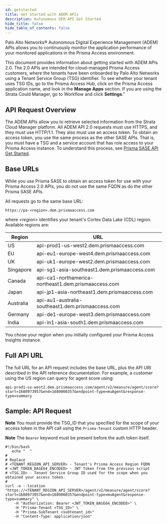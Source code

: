 ```yaml
---
id: getstarted
title: Get Started with ADEM APIs
description: Autonomous DEM API Get Started
hide_title: false
hide_table_of_contents: false
---
```



Palo Alto Networks® Autonomous Digital Experience Management (ADEM) APIs allows you to continuously monitor the application
performance of your monitored applications in the Prisma Access environment.

This document provides information about getting started with ADEM APIs 2.0. The
2.0 APIs are intended for cloud-managed Prisma Access customers, where the tenants have been
onboarded by Palo Alto Networks using a Tenant Service Group (TSG) identifier. To see whether your
tenant uses TSG IDs, go to the Prisma Access Hub, click on the Prisma Access application
name, and look in the **Manage Apps** section. If you are using the Strata Could Manager, go to Workflow and click **Settings**."

## API Request Overview

The ADEM APIs allow you to retrieve selected information from the Strata Cloud Manager platform. All ADEM API 2.0 requests must use HTTPS, and they must use HTTP/1.1.
They also must use an access token. To obtain an access token, you use the same process as the
other SASE APIs. That is, you must have a TSG and a service account that has role access to your
Prisma Access instance. To understand this process, see
[Prisma SASE API Get Started](/sase/docs/getstarted).

## Base URLs

While you use Prisma SASE to obtain an access token for use with your Prisma Access 2.0
APIs, you do not use the same FQDN as do the other Prisma SASE APIs.

All requests go to the same base URL:

`https://pa-<region>.dem.prismaaccess.com`

where _&lt;region&gt;_ identifies your tenant's Cortex Data Lake (CDL) region. Available
regions are:

| Region    | URL                          |
| --------- | ---------------------------- |
| US        | api-prod1-us-west2.dem.prismaaccess.com |
| EU        | api-eu1-europe-west4.dem.prismaaccess.com |
| UK        | api-uk1-europe-west2.dem.prismaaccess.com |
| Singapore | api-sg1-asia-southeast1.dem.prismaaccess.com |
| Canada    | api-ca1-northamerica-northeast1.dem.prismaaccess.com |
| Japan     | api-jp1-asia-northeast1.dem.prismaaccess.com |
| Australia | api-au1-australia-southeast1.dem.prismaaccess.com |
| Germany   | api-de1-europe-west3.dem.prismaaccess.com |
| India     | api-in1-asia-south1.dem.prismaaccess.com |

You chose your region when you initially configured your Prisma Access Insights
instance.

## Full API URL

The full URL for an API request includes the base URL, plus the API URI described in the API
reference documentation. For example, a customer using the US region
can query for agent score using:

`api-prod1-us-west2.dem.prismaaccess.com/agent/v2/measure/agent/score?start=1688973957&end=1689060357&endpoint-type=muAgent&response-type=summary`

## Sample: API Request

**Note** You must provide the TSG_ID that you specified for the scope of your access token in the
API call using the `Prisma-Tenant` custom HTTP header.

**Note** The `Bearer` keyword must be present before the auth token itself.

    #!/bin/bash
       echo "  "
    #
    # Replace
    # <TENANT_REGION_API_SERVER> - Tenant's Prisma Access Region FQDN
    # <JWT_TOKEN_BASE64_ENCODED> - JWT Token from the previous script
    # <TSG_ID> - Tenant Service Group ID used for the scope when you obtained your access token.
    #
    curl -o --location "https://<TENANT_REGION_API_SERVER>/agent/v2/measure/agent/score?start=1688973957&end=1689060357&endpoint-type=muAgent&response-type=summary" \
        -H "Authorization: Bearer <JWT_TOKEN_BASE64_ENCODED>" \
        -H "Prisma-Tenant <TSG_ID>" \
        -H "Prisma-SubTenant <subtenant_id>"
		-H "Content-Type: application/json"

